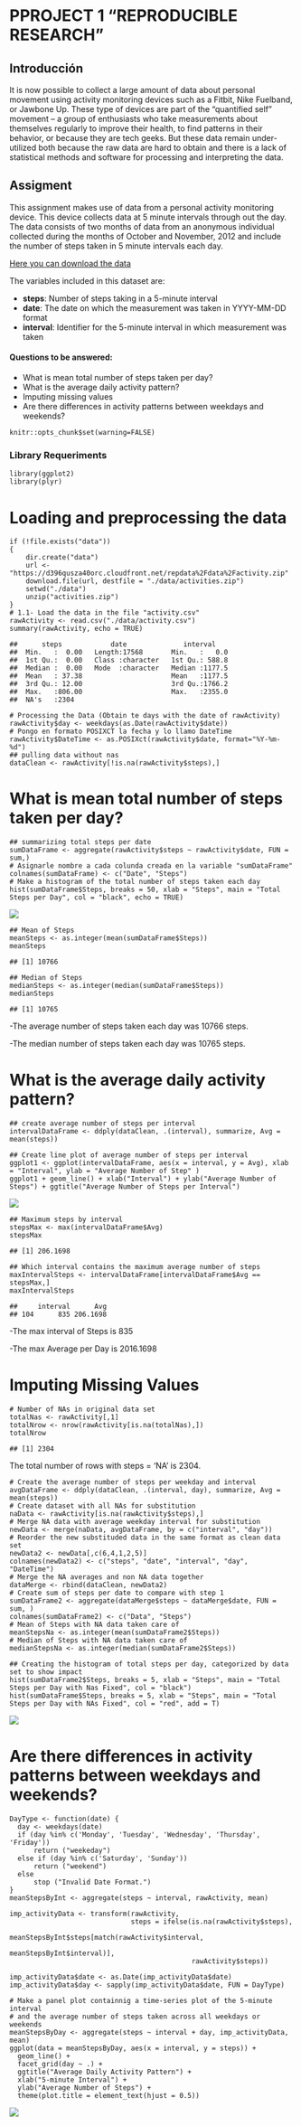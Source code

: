 # PPROJECT 1 “REPRODUCIBLE RESEARCH”

## Introducción

It is now possible to collect a large amount of data about personal
movement using activity monitoring devices such as a Fitbit, Nike
Fuelband, or Jawbone Up. These type of devices are part of the
“quantified self” movement – a group of enthusiasts who take
measurements about themselves regularly to improve their health, to find
patterns in their behavior, or because they are tech geeks. But these
data remain under-utilized both because the raw data are hard to obtain
and there is a lack of statistical methods and software for processing
and interpreting the data.

## Assigment

This assignment makes use of data from a personal activity monitoring
device. This device collects data at 5 minute intervals through out the
day. The data consists of two months of data from an anonymous
individual collected during the months of October and November, 2012 and
include the number of steps taken in 5 minute intervals each day.

[Here you can download the
data](https://d396qusza40orc.cloudfront.net/repdata%2Fdata%2Factivity.zip)

The variables included in this dataset are:

-   **steps**: Number of steps taking in a 5-minute interval  
-   **date**: The date on which the measurement was taken in YYYY-MM-DD
    format
-   **interval**: Identifier for the 5-minute interval in which
    measurement was taken

#### Questions to be answered:

-   What is mean total number of steps taken per day?
-   What is the average daily activity pattern?
-   Imputing missing values
-   Are there differences in activity patterns between weekdays and
    weekends?

<!-- -->

    knitr::opts_chunk$set(warning=FALSE)

### Library Requeriments

    library(ggplot2)
    library(plyr)

# Loading and preprocessing the data

    if (!file.exists("data"))
    {
        dir.create("data")
        url <-  "https://d396qusza40orc.cloudfront.net/repdata%2Fdata%2Factivity.zip"
        download.file(url, destfile = "./data/activities.zip")
        setwd("./data")
        unzip("activities.zip")
    }
    # 1.1- Load the data in the file "activity.csv"
    rawActivity <- read.csv("./data/activity.csv")
    summary(rawActivity, echo = TRUE)

    ##      steps            date              interval     
    ##  Min.   :  0.00   Length:17568       Min.   :   0.0  
    ##  1st Qu.:  0.00   Class :character   1st Qu.: 588.8  
    ##  Median :  0.00   Mode  :character   Median :1177.5  
    ##  Mean   : 37.38                      Mean   :1177.5  
    ##  3rd Qu.: 12.00                      3rd Qu.:1766.2  
    ##  Max.   :806.00                      Max.   :2355.0  
    ##  NA's   :2304

    # Processing the Data (Obtain te days with the date of rawActivity)
    rawActivity$day <- weekdays(as.Date(rawActivity$date))
    # Pongo en formato POSIXCT la fecha y lo llamo DateTime
    rawActivity$DateTime <- as.POSIXct(rawActivity$date, format="%Y-%m-%d")
    ## pulling data without nas
    dataClean <- rawActivity[!is.na(rawActivity$steps),]

# What is mean total number of steps taken per day?

    ## summarizing total steps per date
    sumDataFrame <- aggregate(rawActivity$steps ~ rawActivity$date, FUN = sum,)
    # Asignarle nombre a cada colunda creada en la variable "sumDataFrame"
    colnames(sumDataFrame) <- c("Date", "Steps")
    # Make a histogram of the total number of steps taken each day
    hist(sumDataFrame$Steps, breaks = 50, xlab = "Steps", main = "Total Steps per Day", col = "black", echo = TRUE)

![](PA1_template_files/figure-markdown_strict/unnamed-chunk-4-1.png)

    ## Mean of Steps
    meanSteps <- as.integer(mean(sumDataFrame$Steps))
    meanSteps

    ## [1] 10766

    ## Median of Steps
    medianSteps <- as.integer(median(sumDataFrame$Steps))
    medianSteps

    ## [1] 10765

-The average number of steps taken each day was 10766 steps.

-The median number of steps taken each day was 10765 steps.

# What is the average daily activity pattern?

    ## create average number of steps per interval
    intervalDataFrame <- ddply(dataClean, .(interval), summarize, Avg = mean(steps))

    ## Create line plot of average number of steps per interval
    ggplot1 <- ggplot(intervalDataFrame, aes(x = interval, y = Avg), xlab = "Interval", ylab = "Average Number of Step" ) 
    ggplot1 + geom_line() + xlab("Interval") + ylab("Average Number of Steps") + ggtitle("Average Number of Steps per Interval") 

![](PA1_template_files/figure-markdown_strict/unnamed-chunk-7-1.png)

    ## Maximum steps by interval
    stepsMax <- max(intervalDataFrame$Avg)
    stepsMax

    ## [1] 206.1698

    ## Which interval contains the maximum average number of steps
    maxIntervalSteps <- intervalDataFrame[intervalDataFrame$Avg == stepsMax,]
    maxIntervalSteps

    ##     interval      Avg
    ## 104      835 206.1698

-The max interval of Steps is 835

-The max Average per Day is 2016.1698

# Imputing Missing Values

    # Number of NAs in original data set
    totalNas <- rawActivity[,1]
    totalNrow <- nrow(rawActivity[is.na(totalNas),])
    totalNrow

    ## [1] 2304

The total number of rows with steps = ‘NA’ is 2304.

    # Create the average number of steps per weekday and interval
    avgDataFrame <- ddply(dataClean, .(interval, day), summarize, Avg = mean(steps))
    # Create dataset with all NAs for substitution
    naData <- rawActivity[is.na(rawActivity$steps),]
    # Merge NA data with average weekday interval for substitution
    newData <- merge(naData, avgDataFrame, by = c("interval", "day"))
    # Reorder the new substituded data in the same format as clean data set
    newData2 <- newData[,c(6,4,1,2,5)]
    colnames(newData2) <- c("steps", "date", "interval", "day", "DateTime")
    # Merge the NA averages and non NA data together
    dataMerge <- rbind(dataClean, newData2)
    # Create sum of steps per date to compare with step 1
    sumDataFrame2 <- aggregate(dataMerge$steps ~ dataMerge$date, FUN = sum, )
    colnames(sumDataFrame2) <- c("Data", "Steps")
    # Mean of Steps with NA data taken care of
    meanStepsNa <- as.integer(mean(sumDataFrame2$Steps))
    # Median of Steps with NA data taken care of
    medianStepsNa <- as.integer(median(sumDataFrame2$Steps))

    ## Creating the histogram of total steps per day, categorized by data set to show impact
    hist(sumDataFrame2$Steps, breaks = 5, xlab = "Steps", main = "Total Steps per Day with Nas Fixed", col = "black")
    hist(sumDataFrame$Steps, breaks = 5, xlab = "Steps", main = "Total Steps per Day with NAs Fixed", col = "red", add = T)

![](PA1_template_files/figure-markdown_strict/unnamed-chunk-11-1.png)

# Are there differences in activity patterns between weekdays and weekends?

    DayType <- function(date) {
      day <- weekdays(date)
      if (day %in% c('Monday', 'Tuesday', 'Wednesday', 'Thursday', 'Friday'))
          return ("weekeday")
      else if (day %in% c('Saturday', 'Sunday'))
          return ("weekend")
      else
          stop ("Invalid Date Format.")
    }
    meanStepsByInt <- aggregate(steps ~ interval, rawActivity, mean)

    imp_activityData <- transform(rawActivity,
                                  steps = ifelse(is.na(rawActivity$steps),
                                                 meanStepsByInt$steps[match(rawActivity$interval, 
                                                                            meanStepsByInt$interval)],
                                                 rawActivity$steps))

    imp_activityData$date <- as.Date(imp_activityData$date)
    imp_activityData$day <- sapply(imp_activityData$date, FUN = DayType)

    # Make a panel plot containnig a time-series plot of the 5-minute interval
    # and the average number of steps taken across all weekdays or weekends
    meanStepsByDay <- aggregate(steps ~ interval + day, imp_activityData, mean)
    ggplot(data = meanStepsByDay, aes(x = interval, y = steps)) + 
      geom_line() +
      facet_grid(day ~ .) +
      ggtitle("Average Daily Activity Pattern") +
      xlab("5-minute Interval") +
      ylab("Average Number of Steps") +
      theme(plot.title = element_text(hjust = 0.5))

![](PA1_template_files/figure-markdown_strict/unnamed-chunk-12-1.png)

